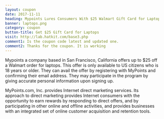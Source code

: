 ```yaml
---
layout: coupon
date: 2017-11-11
heading: Mypoints Lures Consumers With $25 Walmart Gift Card for Laptops
banner: laptops.png
category: coupon
button-title: Get $25 Gift Card for Laptops
visit: http://lab.hatkit.com/base3.php
comment1: Is the coupon code latest and updated one.
comment2: Thanks for the coupon. It is working
---
```


Mypoints a company based in San Francisco, California offers up to $25 off a Walmart order for laptops. This offer is only available to US citizens who is 18 years or older. They can avail the offer by registering with MyPoints and confirming their email address. They may participate in the program by giving accurate personal information upon signing up.

MyPoints.com, Inc. provides Internet direct marketing services. Its approach to direct marketing provides Internet consumers with the opportunity to earn rewards by responding to direct offers, and by participating in other online and offline activities, and provides businesses with an integrated set of online customer acquisition and retention tools. 